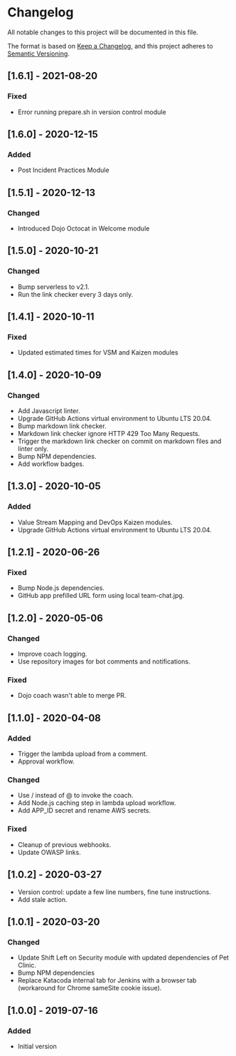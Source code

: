 # Changelog

All notable changes to this project will be documented in this file.

The format is based on [Keep a Changelog](https://keepachangelog.com/en/1.0.0/),
and this project adheres to [Semantic Versioning](https://semver.org/spec/v2.0.0.html).

## [1.6.1] - 2021-08-20

### Fixed

- Error running prepare.sh in version control module

## [1.6.0] - 2020-12-15

### Added

- Post Incident Practices Module

## [1.5.1] - 2020-12-13

### Changed

- Introduced Dojo Octocat in Welcome module

## [1.5.0] - 2020-10-21

### Changed

- Bump serverless to v2.1.
- Run the link checker every 3 days only.

## [1.4.1] - 2020-10-11

### Fixed

- Updated estimated times for VSM and Kaizen modules

## [1.4.0] - 2020-10-09

### Changed

- Add Javascript linter.
- Upgrade GitHub Actions virtual environment to Ubuntu LTS 20.04.
- Bump markdown link checker.
- Markdown link checker ignore HTTP 429 Too Many Requests.
- Trigger the markdown link checker on commit on markdown files and linter only.
- Bump NPM dependencies.
- Add workflow badges.

## [1.3.0] - 2020-10-05

### Added

- Value Stream Mapping and DevOps Kaizen modules.
- Upgrade GitHub Actions virtual environment to Ubuntu LTS 20.04.

## [1.2.1] - 2020-06-26

### Fixed

- Bump Node.js dependencies.
- GitHub app prefilled URL form using local team-chat.jpg.

## [1.2.0] - 2020-05-06

### Changed

- Improve coach logging.
- Use repository images for bot comments and notifications.

### Fixed

- Dojo coach wasn't able to merge PR.

## [1.1.0] - 2020-04-08

### Added

- Trigger the lambda upload from a comment.
- Approval workflow.

### Changed

- Use / instead of @ to invoke the coach.
- Add Node.js caching step in lambda upload workflow.
- Add APP_ID secret and rename AWS secrets.

### Fixed

- Cleanup of previous webhooks.
- Update OWASP links.

## [1.0.2] - 2020-03-27

- Version control: update a few line numbers, fine tune instructions.
- Add stale action.

## [1.0.1] - 2020-03-20

### Changed

- Update Shift Left on Security module with updated dependencies of Pet Clinic.
- Bump NPM dependencies
- Replace Katacoda internal tab for Jenkins with a browser tab (workaround for Chrome sameSite cookie issue).

## [1.0.0] - 2019-07-16

### Added

- Initial version
